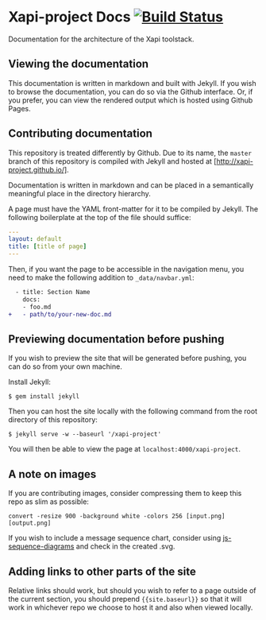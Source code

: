 # Xapi-project Docs [![Build Status](https://travis-ci.org/xapi-project/xapi-project.github.io.png)](https://travis-ci.org/xapi-project/xapi-project.github.io)

Documentation for the architecture of the Xapi toolstack.

## Viewing the documentation
This documentation is written in markdown and built with Jekyll. If you wish to
browse the documentation, you can do so via the Github interface. Or, if you
prefer, you can view the rendered output which is hosted using Github Pages.

## Contributing documentation
This repository is treated differently by Github. Due to its name, the `master`
branch of this repository is compiled with Jekyll and hosted at
[http://xapi-project.github.io/].

Documentation is written in markdown and can be placed in a semantically
meaningful place in the directory hierarchy.

A page must have the YAML front-matter for it to be compiled by Jekyll. The
following boilerplate at the top of the file should suffice:

```yaml
---
layout: default
title: [title of page]
---
```

Then, if you want the page to be accessible in the navigation menu, you need to
make the following addition to `_data/navbar.yml`:

```diff
  - title: Section Name
    docs:
    - foo.md
+   - path/to/your-new-doc.md
```

## Previewing documentation before pushing

If you wish to preview the site that will be generated before pushing, you can
do so from your own machine.

Install Jekyll:

```
$ gem install jekyll
```

Then you can host the site locally with the following command from the root
directory of this repository:

```
$ jekyll serve -w --baseurl '/xapi-project'
```

You will then be able to view the page at `localhost:4000/xapi-project`.

## A note on images
If you are contributing images, consider compressing them to keep this repo as
slim as possible:

```
convert -resize 900 -background white -colors 256 [input.png] [output.png]
```

If you wish to include a message sequence chart, consider using
[js-sequence-diagrams](http://bramp.github.io/js-sequence-diagrams/) and
check in the created .svg.

## Adding links to other parts of the site
Relative links should work, but should you wish to refer to a page outside of
the current section, you should prepend `{{site.baseurl}}` so that it will work
in whichever repo we choose to host it and also when viewed locally.
